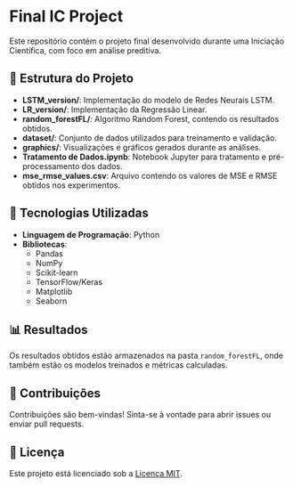 # Final IC Project

Este repositório contém o projeto final desenvolvido durante uma Iniciação Científica, com foco em análise preditiva. 

## 📂 Estrutura do Projeto

- **LSTM_version/**: Implementação do modelo de Redes Neurais LSTM.
- **LR_version/**: Implementação da Regressão Linear.
- **random_forestFL/**: Algoritmo Random Forest, contendo os resultados obtidos.
- **dataset/**: Conjunto de dados utilizados para treinamento e validação.
- **graphics/**: Visualizações e gráficos gerados durante as análises.
- **Tratamento de Dados.ipynb**: Notebook Jupyter para tratamento e pré-processamento dos dados.
- **mse_rmse_values.csv**: Arquivo contendo os valores de MSE e RMSE obtidos nos experimentos.

## 🚀 Tecnologias Utilizadas

- **Linguagem de Programação**: Python
- **Bibliotecas**:
  - Pandas
  - NumPy
  - Scikit-learn
  - TensorFlow/Keras
  - Matplotlib
  - Seaborn

## 📊 Resultados

Os resultados obtidos estão armazenados na pasta `random_forestFL`, onde também estão os modelos treinados e métricas calculadas.

## 🤝 Contribuições

Contribuições são bem-vindas! Sinta-se à vontade para abrir issues ou enviar pull requests.

## 📝 Licença

Este projeto está licenciado sob a [Licença MIT](LICENSE).
